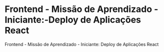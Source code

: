 # Frontend - Missão de Aprendizado - Iniciante:-Deploy de Aplicações React
Frontend - Missão de Aprendizado - Iniciante: Deploy de Aplicações React
